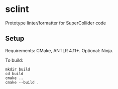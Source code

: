 # sclint
Prototype linter/formatter for SuperCollider code

## Setup

Requirements: CMake, ANTLR 4.11+. Optional: Ninja.

To build:

    mkdir build
    cd build
    cmake ..
    cmake --build .

